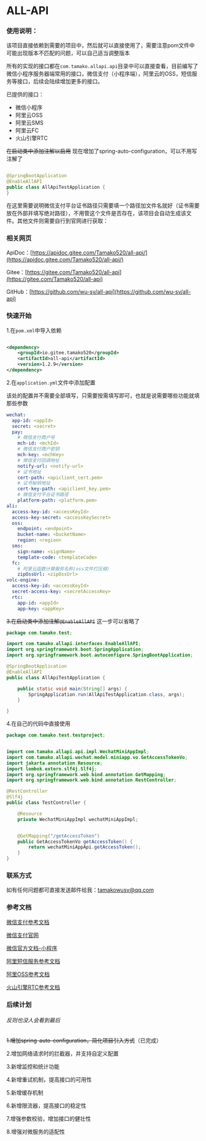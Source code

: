 # ALL-API

### 使用说明：

该项目直接依赖到需要的项目中，然后就可以直接使用了，需要注意pom文件中可能出现版本不匹配的问题，可以自己适当调整版本

所有的实现的接口都在`com.tamako.allapi.api`目录中可以直接查看，目前编写了微信小程序服务器端常用的接口，微信支付（小程序端），阿里云的OSS，短信服务等接口，后续会陆续增加更多的接口。

已提供的接口：

- 微信小程序
- 阿里云OSS
- 阿里云SMS
- 阿里云FC
- 火山引擎RTC

~~在启动类中添加注解以启用~~ 现在增加了spring-auto-configuration，可以不用写注解了

```java

@SpringBootApplication
@EnableAllAPI
public class AllApiTestApplication {
}
```

在这里需要说明微信支付平台证书路径只需要填一个路径加文件名就好（证书需要放在外部并填写绝对路径），不用管这个文件是否存在，该项目会自动生成该文件。其他文件则需要自行到官网进行获取：

### 相关网页

ApiDoc：[https://apidoc.gitee.com/Tamako520/all-api/](https://apidoc.gitee.com/Tamako520/all-api/)

Gitee：[https://gitee.com/Tamako520/all-api](https://gitee.com/Tamako520/all-api)

GitHub：[https://github.com/wu-sv/all-api](https://github.com/wu-sv/all-api)

### 快速开始

1.在`pom.xml`中导入依赖

```xml

<dependency>
    <groupId>io.gitee.tamako520</groupId>
    <artifactId>all-api</artifactId>
    <version>1.2.9</version>
</dependency>
```

2.在`application.yml`文件中添加配置

该处的配置并不需要全部填写，只需要按需填写即可，也就是说需要哪些功能就填那些参数

```yaml
wechat:
  app-id: <appId>
  secret: <secret>
  pay:
    # 微信支付商户号
    mch-id: <mchId>
    # 微信支付商户密钥
    mch-key: <mchKey>
    # 微信支付回调地址
    notify-url: <notify-url>
    # 证书地址
    cert-path: <apiclient_cert.pem>
    # 证书秘钥地址
    cert-key-path: <apiclient_key.pem>
    # 微信支付平台证书路径
    platform-path: <platform.pem>
ali:
  access-key-id: <accessKeyId>
  access-key-secret: <accessKeySecret>
  oss:
    endpoint: <endpoint>
    bucket-name: <bucketName>
    region: <region>
  sms:
    sign-name: <signName>
    template-code: <templateCode>
  fc:
    # 阿里云函数计算服务名称(oss文件打压缩)
    zipOssUrl: <zipOssUrl>
volc-engine:
  access-key-id: <accessKeyId>
  secret-access-key: <secretAccessKey>
  rtc:
    app-id: <appId>
    app-key: <appKey>
```

~~3.在启动类中添加注解`@EnableAllAPI`~~ 这一步可以省略了

```java
package com.tamako.test;

import com.tamako.allapi.interfaces.EnableAllAPI;
import org.springframework.boot.SpringApplication;
import org.springframework.boot.autoconfigure.SpringBootApplication;

@SpringBootApplication
@EnableAllAPI
public class AllApiTestApplication {

    public static void main(String[] args) {
        SpringApplication.run(AllApiTestApplication.class, args);
    }

}
```

4.在自己的代码中直接使用

```java
package com.tamako.test.testproject;


import com.tamako.allapi.api.impl.WechatMiniAppImpl;
import com.tamako.allapi.wechat.model.miniapp.vo.GetAccessTokenVo;
import jakarta.annotation.Resource;
import lombok.extern.slf4j.Slf4j;
import org.springframework.web.bind.annotation.GetMapping;
import org.springframework.web.bind.annotation.RestController;

@RestController
@Slf4j
public class TestController {

    @Resource
    private WechatMiniAppImpl wechatMiniAppImpl;


    @GetMapping("/getAccessToken")
    public GetAccessTokenVo getAccessToken() {
        return wechatMiniAppApi.getAccessToken();
    }
}

```

### 联系方式

如有任何问题都可直接发送邮件给我：tamakowusv@qq.com

### 参考文档

[微信支付参考文档](https://pay.weixin.qq.com/docs/merchant/products/mini-program-payment/preparation.html)

[微信支付官网](https://pay.weixin.qq.com)

[微信官方文档-小程序](https://developers.weixin.qq.com/miniprogram/dev/framework/)

[阿里短信服务参考文档](https://help.aliyun.com/zh/sms)

[阿里OSS参考文档](https://help.aliyun.com/zh/oss/)

[火山引擎RTC参考文档](https://www.volcengine.com/docs/6348)

### 后续计划

###### 反则也没人会看到最后

~~1.增加spring-auto-configuration，简化项目引入方式~~（已完成）

2.增加网络请求时的拦截器，并支持自定义配置

3.新增监控和统计功能

4.新增重试机制，提高接口的可用性

5.新增缓存机制

6.新增限流器，提高接口的稳定性

7.增强参数校验，增加接口的健壮性

8.增强对微服务的适配性

